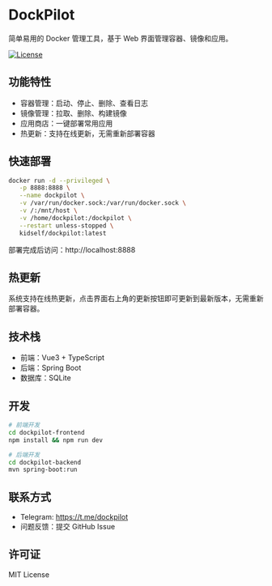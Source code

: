 # DockPilot

简单易用的 Docker 管理工具，基于 Web 界面管理容器、镜像和应用。

[![License](https://img.shields.io/badge/license-MIT-blue.svg)](LICENSE)

## 功能特性

- 容器管理：启动、停止、删除、查看日志
- 镜像管理：拉取、删除、构建镜像  
- 应用商店：一键部署常用应用
- 热更新：支持在线更新，无需重新部署容器

## 快速部署

```bash
docker run -d --privileged \
   -p 8888:8888 \
   --name dockpilot \
   -v /var/run/docker.sock:/var/run/docker.sock \
   -v /:/mnt/host \
   -v /home/dockpilot:/dockpilot \
   --restart unless-stopped \
   kidself/dockpilot:latest
```

部署完成后访问：http://localhost:8888

## 热更新

系统支持在线热更新，点击界面右上角的更新按钮即可更新到最新版本，无需重新部署容器。

## 技术栈

- 前端：Vue3 + TypeScript  
- 后端：Spring Boot
- 数据库：SQLite

## 开发

```bash
# 前端开发
cd dockpilot-frontend
npm install && npm run dev

# 后端开发  
cd dockpilot-backend
mvn spring-boot:run
```

## 联系方式

- Telegram: https://t.me/dockpilot
- 问题反馈：提交 GitHub Issue

## 许可证

MIT License